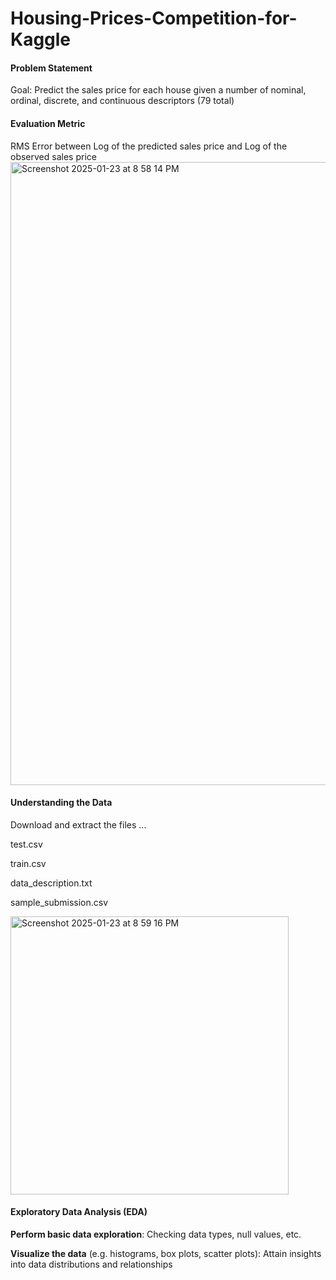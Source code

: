 # Housing-Prices-Competition-for-Kaggle

#### Problem Statement 
Goal: Predict the sales price for each house given a number of nominal, ordinal, discrete, and continuous descriptors (79 total)

#### Evaluation Metric
RMS Error between Log of the predicted sales price and Log of the observed sales price
<img width="997" alt="Screenshot 2025-01-23 at 8 58 14 PM" src="https://github.com/user-attachments/assets/3cb21ce1-c2b9-4b40-98b4-0e7e36104e1a" />

#### Understanding the Data
Download and extract the files ...

test.csv

train.csv

data_description.txt

sample_submission.csv


<img width="445" alt="Screenshot 2025-01-23 at 8 59 16 PM" src="https://github.com/user-attachments/assets/525cb109-5938-43ab-8a2f-721835e7b087" />

#### Exploratory Data Analysis (EDA)

**Perform basic data exploration**: Checking data types, null values, etc.

**Visualize the data** (e.g. histograms, box plots, scatter plots): Attain insights into data distributions and relationships

